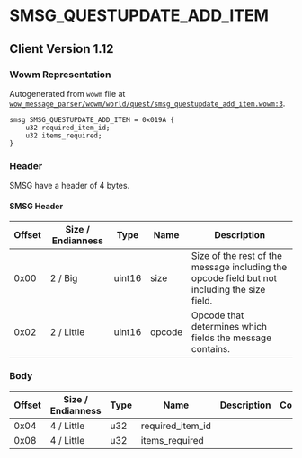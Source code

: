 # SMSG_QUESTUPDATE_ADD_ITEM

## Client Version 1.12

### Wowm Representation

Autogenerated from `wowm` file at [`wow_message_parser/wowm/world/quest/smsg_questupdate_add_item.wowm:3`](https://github.com/gtker/wow_messages/tree/main/wow_message_parser/wowm/world/quest/smsg_questupdate_add_item.wowm#L3).
```rust,ignore
smsg SMSG_QUESTUPDATE_ADD_ITEM = 0x019A {
    u32 required_item_id;
    u32 items_required;
}
```
### Header

SMSG have a header of 4 bytes.

#### SMSG Header

| Offset | Size / Endianness | Type   | Name   | Description |
| ------ | ----------------- | ------ | ------ | ----------- |
| 0x00   | 2 / Big           | uint16 | size   | Size of the rest of the message including the opcode field but not including the size field.|
| 0x02   | 2 / Little        | uint16 | opcode | Opcode that determines which fields the message contains.|

### Body

| Offset | Size / Endianness | Type | Name | Description | Comment |
| ------ | ----------------- | ---- | ---- | ----------- | ------- |
| 0x04 | 4 / Little | u32 | required_item_id |  |  |
| 0x08 | 4 / Little | u32 | items_required |  |  |

